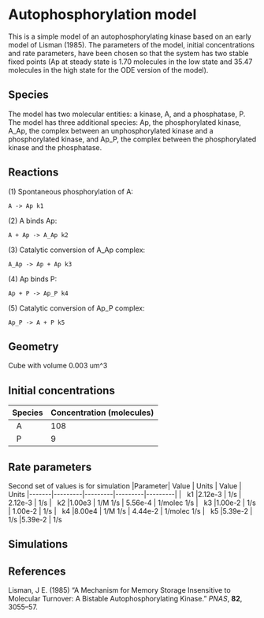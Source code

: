 # Autophosphorylation model

This is a simple model of an autophosphorylating kinase based on an early model of Lisman (1985). The parameters of the model, initial concentrations and rate parameters, have been chosen so that the system has two stable fixed points (Ap at steady state is 1.70 molecules in the low state and 35.47 molecules in the high state for the ODE version of the model). 

## Species
The model has two molecular entities: a kinase, A, and a phosphatase, P. The model has three additional species: Ap, the phosphorylated kinase, A_Ap, the complex between an unphosphorylated kinase and a phosphorylated kinase, and Ap_P, the complex between the phosphorylated kinase and the phosphatase. 

## Reactions
(1) Spontaneous phosphorylation of A:

    A -> Ap k1

(2) A binds Ap:

    A + Ap -> A_Ap k2

(3) Catalytic conversion of A_Ap complex:

    A_Ap -> Ap + Ap k3
    
(4) Ap binds P:

    Ap + P -> Ap_P k4
    
(5) Catalytic conversion of Ap_P complex:

    Ap_P -> A + P k5
 

## Geometry

Cube with volume 0.003 um^3

## Initial concentrations

|Species| Concentration (molecules)
|-------|-------------------|
|   A   | 108               |
|   P   |   9               |

## Rate parameters

Second set of values is for simulation 
|Parameter| Value | Units   | Value | Units
|-------|---------|---------|---------|---------|
|   k1  |2.12e-3 | 1/s  | 2.12e-3 | 1/s
|   k2  |1.00e3  | 1/M 1/s  | 5.56e-4 | 1/molec 1/s
|   k3  |1.00e-2  |  1/s  | 1.00e-2 | 1/s
|   k4  |8.00e4  | 1/M 1/s  | 4.44e-2 | 1/molec 1/s
|   k5  |5.39e-2  |  1/s  |5.39e-2  |  1/s 


## Simulations

## References

Lisman, J E. (1985) “A Mechanism for Memory Storage Insensitive to Molecular 
Turnover: A Bistable Autophosphorylating Kinase.” *PNAS*, **82**, 3055–57.
